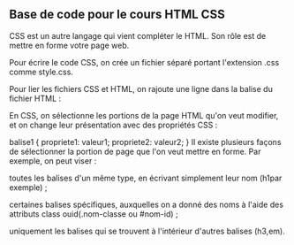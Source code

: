 ## Base de code pour le cours HTML CSS

CSS est un autre langage qui vient compléter le HTML. Son rôle est de mettre en forme votre page web.

Pour écrire le code CSS, on crée un fichier séparé portant l'extension .css  comme style.css.

Pour lier les fichiers CSS et HTML, on rajoute une ligne dans la balise <head> </head> du fichier HTML :  <link href="style.css" rel="stylesheet">

En CSS, on sélectionne les portions de la page HTML qu'on veut modifier, et on change leur présentation avec des propriétés CSS :

balise1
{
    propriete1: valeur1;
    propriete2: valeur2;
}
Il existe plusieurs façons de sélectionner la portion de page que l'on veut mettre en forme. Par exemple, on peut viser :

toutes les balises d'un même type, en écrivant simplement leur nom (h1par exemple) ;

certaines balises spécifiques, auxquelles on a donné des noms à l'aide des attributs class ouid(.nom-classe ou #nom-id) ;

uniquement les balises qui se trouvent à l'intérieur d'autres balises (h3,em).